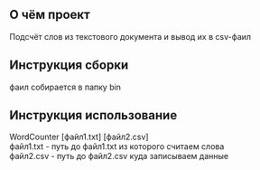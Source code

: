 ## О чём проект
Подсчёт слов из текстового документа и вывод их в csv-фаил

## Инструкция сборки
фаил собирается в папку bin

## Инструкция использование
WordCounter [файл1.txt] [файл2.csv] \
файл1.txt - путь до файл1.txt из которого считаем слова \
файл2.csv - путь до файл2.csv куда записываем данные